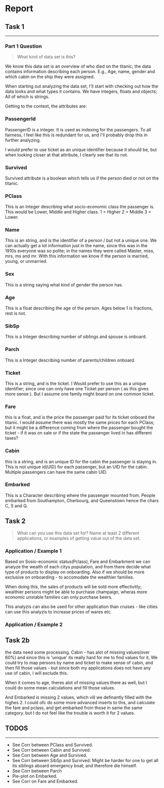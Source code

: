 # Report

## Task 1

---

### Part 1 Question

> What kind of data set is this?

We know this data set is an overview of who died on the titanic; the data contains information describing each person. E.g., Age, name, gender and which cabin on the ship they were assigned.

When starting out analyzing the data set, I'll start with checking out how the data looks and what types it contains. We have integers, floats and objects; All of which is strings.

Getting to the context, the attributes are:

### PassengerId

PassengerID is a integer. It is used as indexing for the passengers. To all fairness, I feel like this is redundant for us, and I'll probably drop this in further analyzing.

I would prefer to use ticket as an unique identifier because it should be, but when looking closer at that attribute, I clearly see that its not.

### Survived

Survived attribute is a boolean which tells us if the person died or not on the titanic.

### PClass

This is an Integer describing what socio-economic class the passenger is. This would be Lower, Middle and Higher class.
1 = Higher
2 = Middle
3 = Lower.

### Name

This is an string, and is the identifier of a person / but not a unique one.
We can actually get a lot information just in the name, since this was in the 1910s everyone was so polite; in the names they were called Master, miss, mrs, ms and mr. With this information we know if the person is married, young, or unmarried.

### Sex

This is a string saying what kind of gender the person has.

### Age

This is a float describing the age of the person. Ages below 1 is fractions, rest is not.

### SibSp

This is a Integer describing number of siblings and spouse is onboard.

### Parch

This is a Integer describing number of parents/children onboard.

### Ticket

This is a string, and is the ticket. I Would prefer to use this as a unique identifier; since one can only have one Ticket per person ( as this gives more sense ). But I assume one family might board on one common ticket.

### Fare

this is a float, and is the price the passenger paid for its ticket onboard the titanic.
I would assume there was mostly the same prices for each PClass; but it might be a difference coming from where the passenger bought the ticket - if it was on sale or if the state the passenger lived in has different taxes?

### Cabin

this is a string, and is an unique ID for the cabin the passenger is staying in. This is not unique id(UID) for each passenger, but an UID for the cabin. Multiple passengers can have the same cabin UID.

### Embarked

This is a Character describing where the passenger mounted from. People embarked from  Southampton, Cherbourg, and Queenstown hence the chars C, S and Q.

## Task 2

> What can you use this data set for? Name at least 2 different applications, or examples of getting value out of the data set.

### Application / Example 1

Based on Sosio-economic status(Pclass), Fare and Embarkment we can analyze the wealth of each citys population, and from there decide what type of products to display on onboarding. Also if we should be more exclusive on onboarding - to accomodate the wealthier families.

When doing this, the sales of products will be sold more effectivitly; wealthier persons might be able to purchase champaign, wheras more economic unstable families can only purchase beers.

This analyzis can also be used for other application than cruises - like cities can use this analyzis to increase prices of wares etc.

### Application / Example 2

## Task 2b

the data need some processing. Cabin - has alot of missing values(over 60%) and since this is 'unique' its really hard for me to find values for it, We could try to map persons by name and ticket to make sense of cabin, and then fill those values - but since both my applications does not have any use of cabin, I will exclude this.

When it comes to age, theres alot of missing values there as well, but I could do some mean calculations and fill those values.

And Embarked is missing 2 values, which vill we definantly filled with the highes 2.
I could ofc do some more advanced inserts to this, and calculate the fare and pclass, and get embarked from those in same the same category. but I do not feel like the trouble is worth it for 2 values.

## TODOS

---

- See Corr between PClass and Survived.
- See Corr between Cabin and Survived.
- See Corr between Age and Survived.
- See Corr between SibSp and Survived: Might be harder for one to get all its siblings aboard emergency boat; and therefore die himself.
- See Corr between Parch
- Pie-plot on Embarked.
- See Corr on Fare and Embarked.
